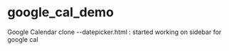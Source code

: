 google_cal_demo
===============

Google Calendar clone
--datepicker.html : started working on sidebar for google cal
